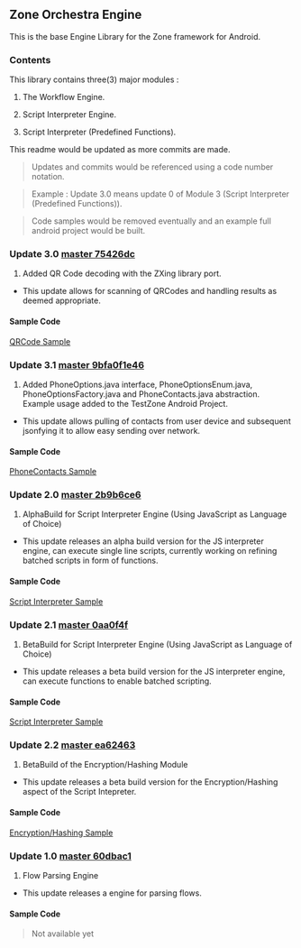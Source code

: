 ## Zone Orchestra Engine
This is the base Engine Library for the Zone framework for Android.

### Contents
This library contains three(3) major modules :

1. The Workflow Engine.

2. Script Interpreter Engine.

3. Script Interpreter (Predefined Functions).

This readme would be updated as more commits are made.

> Updates and commits would be referenced using a code number notation.

> Example : Update 3.0 means update 0 of Module 3 (Script Interpreter (Predefined Functions)).

> Code samples would be removed eventually and an example full android project would be built.

### Update 3.0 [master 75426dc](https://github.com/AppZoneLimited/ZoneOrchestraEngine/commit/75426dceddab874645f6d0750f794905a0333bfb)

1. Added QR Code decoding with the ZXing library port.

- This update allows for scanning of QRCodes and handling results as deemed appropriate.

#### Sample Code

[QRCode Sample](https://github.com/AppZoneLimited/ZoneTestApplication/blob/master/src/com/example/testzone/QRScannerActivity.java)

### Update 3.1 [master 9bfa0f1e46](https://github.com/AppZoneLimited/ZoneOrchestraEngine/commit/9bfa0f1e466b30c7cf3e424436c455c8c5a48f46)

1. Added PhoneOptions.java interface, PhoneOptionsEnum.java, PhoneOptionsFactory.java and PhoneContacts.java abstraction. Example usage added to the TestZone Android Project.

- This update allows pulling of contacts from user device and subsequent jsonfying it to allow easy sending over network.

#### Sample Code

[PhoneContacts Sample](https://github.com/AppZoneLimited/ZoneTestApplication/blob/master/src/com/example/testzone/MainActivity.java)

### Update 2.0 [master 2b9b6ce6](https://github.com/AppZoneLimited/ZoneOrchestraEngine/commit/2b9b6ce6bbdc4061c038a6017e06fe90757c3ba6)

1. AlphaBuild for Script Interpreter Engine (Using JavaScript as Language of Choice)

- This update releases an alpha build version for the JS interpreter engine, can execute single line scripts, currently working on refining batched scripts in form of functions.

#### Sample Code

[Script Interpreter Sample](https://github.com/AppZoneLimited/ZoneTestApplication/blob/master/src/com/example/testzone/JSEngineActivity.java)

### Update 2.1 [master 0aa0f4f](https://github.com/AppZoneLimited/ZoneOrchestraEngine/commit/0aa0f4f650ea1c1fb743a88100b393eecee7b955)

1. BetaBuild for Script Interpreter Engine (Using JavaScript as Language of Choice)

- This update releases a beta build version for the JS interpreter engine, can execute functions to enable batched scripting.

#### Sample Code

[Script Interpreter Sample](https://github.com/AppZoneLimited/ZoneTestApplication/blob/master/src/com/example/testzone/JSEngineActivity.java)


### Update 2.2 [master ea62463](https://github.com/AppZoneLimited/ZoneOrchestraEngine/commit/ea624634461759af1113f6025c5039825adbfbd9)

1. BetaBuild of the Encryption/Hashing Module

- This update releases a beta build version for the Encryption/Hashing aspect of the Script Intepreter.

#### Sample Code

[Encryption/Hashing Sample](https://github.com/AppZoneLimited/ZoneTestApplication/blob/master/src/com/example/testzone/EncryptActivity.java)

### Update 1.0 [master 60dbac1](https://github.com/AppZoneLimited/ZoneOrchestraEngine/commit/60dbac1b30728cbe7bbf294dcec9533bf72b0386)

1. Flow Parsing Engine

- This update releases a engine for parsing flows.

#### Sample Code

> Not available yet